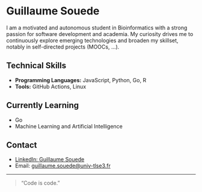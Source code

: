# Guillaume Souede

I am a motivated and autonomous student in Bioinformatics with a strong passion for software development and academia. My curiosity drives me to continuously explore emerging technologies and broaden my skillset, notably in self-directed projects (MOOCs, ...).

## Technical Skills

- **Programming Languages:** JavaScript, Python, Go, R
- **Tools:** GitHub Actions, Linux

## Currently Learning

- Go
- Machine Learning and Artificial Intelligence

## Contact

- [LinkedIn: Guillaume Souede](https://fr.linkedin.com/in/guillaume-sou%C3%A8de-9b79b1204)
- Email: guillaume.souede@univ-tlse3.fr

---

> “Code is code.”
